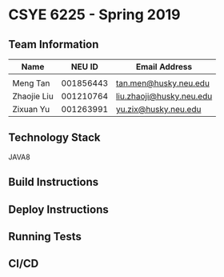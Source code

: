 # CSYE 6225 - Spring 2019

## Team Information

| Name | NEU ID | Email Address |
| --- | --- | --- |
| | | |
| Meng Tan | 001856443 | tan.men@husky.neu.edu |
| Zhaojie Liu | 001210764 | liu.zhaoji@husky.neu.edu |
| Zixuan Yu | 001263991 | yu.zix@husky.neu.edu |

## Technology Stack
JAVA8

## Build Instructions


## Deploy Instructions


## Running Tests


## CI/CD


